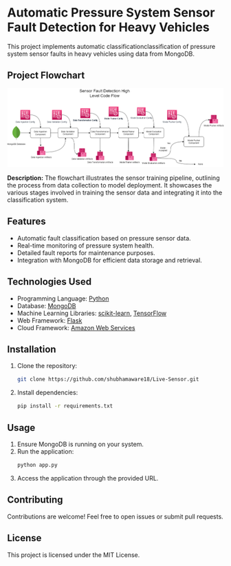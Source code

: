 # Automatic Pressure System Sensor Fault Detection for Heavy Vehicles

This project implements automatic classificationclassification of pressure system sensor faults in heavy vehicles using data from MongoDB.

## Project Flowchart
![Project Flowchart](https://github.com/shubhamaware18/Live-Sensor/raw/main/flowcharts/0_Sensor%20Training%20Pipeline.png)

**Description:**
The flowchart illustrates the sensor training pipeline, outlining the process from data collection to model deployment. It showcases the various stages involved in training the sensor data and integrating it into the classification system.

## Features
- Automatic fault classification based on pressure sensor data.
- Real-time monitoring of pressure system health.
- Detailed fault reports for maintenance purposes.
- Integration with MongoDB for efficient data storage and retrieval.

## Technologies Used
- Programming Language: [Python](https://www.python.org/)
- Database: [MongoDB](https://www.mongodb.com/)
- Machine Learning Libraries: [scikit-learn](https://scikit-learn.org/), [TensorFlow](https://www.tensorflow.org/)
- Web Framework: [Flask](https://flask.palletsprojects.com/)
- Cloud Framework: [Amazon Web Services](https://aws.amazon.com/)


## Installation
1. Clone the repository:
   ```bash
   git clone https://github.com/shubhamaware18/Live-Sensor.git

2. Install dependencies:
    ```bash
    pip install -r requirements.txt

## Usage
1. Ensure MongoDB is running on your system.
2. Run the application:
    ```bash
    python app.py

3. Access the application through the provided URL.

## Contributing
Contributions are welcome! Feel free to open issues or submit pull requests.

## License
This project is licensed under the MIT License.